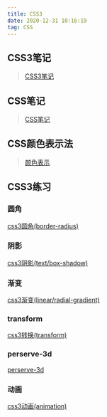 ```yaml
---
title: CSS3
date: 2020-12-31 10:16:19
tag: CSS
---
```


## CSS3笔记
>[CSS3笔记](/css3/note "CSS3笔记")

## CSS笔记
>[CSS笔记](/css3/cssTest "CSS笔记")

## CSS颜色表示法
>[颜色表示](/css3/color "CSS颜色")

## CSS3练习

### 圆角
[css3圆角(border-radius)](/css3/practice/first "border-radius")
### 阴影
[css3阴影(text/box-shadow)](/css3/practice/second "text/box-shadow")
### 渐变
[css3渐变(linear/radial-gradient)](/css3/practice/third "linear/radial-gradient")
### transform
[css3转换(transform)](/css3/practice/four "transform")
### perserve-3d
[perserve-3d](/css3/practice/five "perserve-3d")
### 动画
[css3动画(animation)](/css3/practice/six "animation")